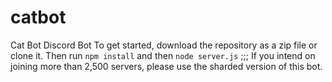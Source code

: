 # catbot
Cat Bot Discord Bot
To get started, download the repository as a zip file or clone it. Then run `npm install` and then `node server.js`
;;;
If you intend on joining more than 2,500 servers, please use the sharded version of this bot.
